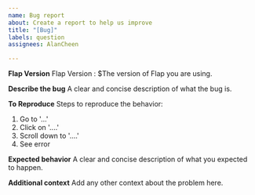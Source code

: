 ```yaml
---
name: Bug report
about: Create a report to help us improve
title: "[Bug]"
labels: question
assignees: AlanCheen

---
```


**Flap Version**
Flap Version : $The version of Flap you are using.

**Describe the bug**
A clear and concise description of what the bug is.

**To Reproduce**
Steps to reproduce the behavior:
1. Go to '...'
2. Click on '....'
3. Scroll down to '....'
4. See error

**Expected behavior**
A clear and concise description of what you expected to happen.

**Additional context**
Add any other context about the problem here.
